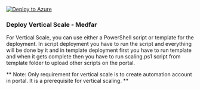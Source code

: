 [![Deploy to Azure](http://azuredeploy.net/deploybutton.png)](https://azuredeploy.net/)

### Deploy Vertical Scale - Medfar ###
For Vertical Scale, you can use either a PowerShell script or template for the deployment. In script deployment you have to run the script and everything will be done by it and in template deployment first you have to run template and when it gets complete then you have to run scaling.ps1 script from template folder to upload other scripts on the portal. 

** Note: Only requirement for vertical scale is to create automation account in portal. It is a prerequisite for vertical scaling. **
